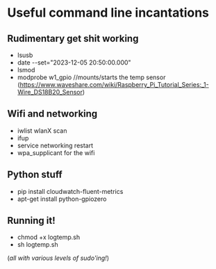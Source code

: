 # Useful command line incantations

## Rudimentary get shit working
- lsusb
- date --set="2023-12-05 20:50:00.000"
- lsmod
- modprobe w1_gpio //mounts/starts the temp sensor (https://www.waveshare.com/wiki/Raspberry_Pi_Tutorial_Series:_1-Wire_DS18B20_Sensor)

## Wifi and networking
- iwlist wlanX scan
- ifup
- service networking restart
- wpa_supplicant for the wifi

## Python stuff
- pip install cloudwatch-fluent-metrics
- apt-get install python-gpiozero

## Running it!

- chmod +x logtemp.sh
- sh logtemp.sh

(_all with various levels of sudo'ing!_)
